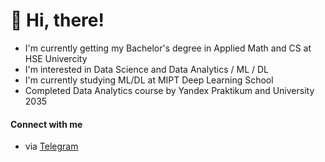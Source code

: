 # 👋 Hi, there! 
- I'm currently getting my Bachelor's degree in Applied Math and CS at HSE Univercity
- I'm interested in Data Science and Data Analytics / ML / DL
- I'm currently studying ML/DL at MIPT Deep Learning School
- Completed Data Analytics course by Yandex Praktikum and University 2035
#### Connect with me
- via [Telegram](https://t.me/hzchet)
